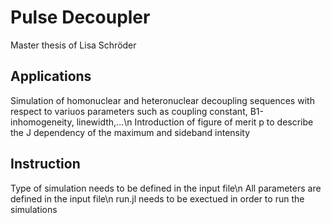 # Pulse Decoupler

Master thesis of Lisa Schröder

## Applications

Simulation of homonuclear and heteronuclear decoupling sequences with respect to variuos parameters such as coupling constant, B1-inhomogeneity, linewidth,...\n
Introduction of figure of merit p to describe the J dependency of the maximum and sideband intensity

## Instruction

Type of simulation needs to be defined in the input file\n
All parameters are defined in the input file\n
run.jl needs to be exectued in order to run the simulations
